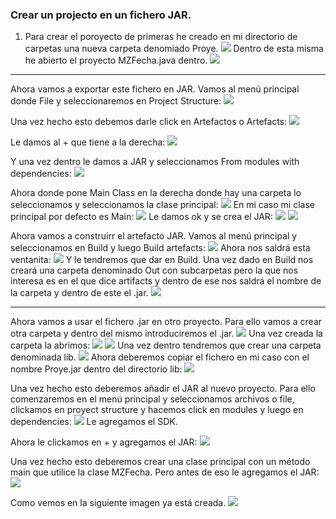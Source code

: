 ### Crear un projecto en un fichero JAR.
1. Para crear el poroyecto de primeras he creado en mi directorio de carpetas una nueva carpeta denomiado Proye.
![](Imagenes%20para%20Markdown/PR3.1.png)
Dentro de esta misma he abierto el proyecto MZFecha.java dentro.
![](Imagenes%20para%20Markdown/PR3.2.png)
--------------------------------------------
Ahora vamos a exportar este fichero en JAR.
Vamos al menú principal donde File y seleccionaremos en Project Structure:
![](Imagenes%20para%20Markdown/PR3.3.png)

Una vez hecho esto debemos darle click en Artefactos o Artefacts: 
![](Imagenes%20para%20Markdown/PR3.4.png)

Le damos al + que tiene a la derecha: 
![](Imagenes%20para%20Markdown/PR3.5.png)

Y una vez dentro le damos a JAR y seleccionamos From modules with dependencies:
![](Imagenes%20para%20Markdown/PR3.6.png)

Ahora donde pone Main Class en la derecha donde hay una carpeta lo seleccionamos y seleccionamos la clase principal:
![](Imagenes%20para%20Markdown/PR3.7.png)
En mi caso mi clase principal por defecto es Main:
![](Imagenes%20para%20Markdown/PR3.8.png)
Le damos ok y se crea el JAR:
![](Imagenes%20para%20Markdown/PR3.9.png)
![](Imagenes%20para%20Markdown/PR3.10.png)

Ahora vamos a construirr el artefacto JAR.
Vamos al menú principal y seleccionamos en Build y luego Build artefacts:
![](Imagenes%20para%20Markdown/PR3.11.png)
Ahora nos saldrá esta ventanita:
![](Imagenes%20para%20Markdown/PR3.12.png)
Y le tendremos que dar en Build.
Una vez dado en Build nos creará una carpeta denominado Out con subcarpetas pero la que nos interesa es en el que dice artifacts y dentro de ese nos saldrá el nombre de la carpeta y dentro de este el .jar.
![](Imagenes%20para%20Markdown/PR3.13.png)

----------------------------------------------
Ahora vamos a usar el fichero .jar en otro proyecto.
Para ello vamos a crear otra carpeta y dentro del mismo introduciremos el .jar.
![](Imagenes%20para%20Markdown/PR3.14.png)
Una vez creada la carpeta la abrimos:
![](Imagenes%20para%20Markdown/PR3.15.png)
![](Imagenes%20para%20Markdown/PR3.16.png)
Una vez dentro tendremos que crear una carpeta denominada lib.
![](Imagenes%20para%20Markdown/PR3.17.png)
Ahora deberemos copiar el fichero en mi caso con el nombre Proye.jar dentro del directorio lib:
![](Imagenes%20para%20Markdown/PR3.18.png)

Una vez hecho esto deberemos añadir el JAR al nuevo proyecto.
Para ello comenzaremos en el menú principal y seleccionamos archivos o file, clickamos en proyect structure y hacemos click en modules y luego en dependencies:
![](Imagenes%20para%20Markdown/PR3.19.png)
Le agregamos el SDK.

Ahora le clickamos en + y agregamos el JAR:
![](Imagenes%20para%20Markdown/PR3.20.png)

Una vez hecho esto deberemos crear una clase principal con un método main que utilice la clase MZFecha. Pero antes de eso le agregamos el JAR:
![](Imagenes%20para%20Markdown/PR3.21.png)

Como vemos en la siguiente imagen ya está creada.
![](Imagenes%20para%20Markdown/PR3.22.png)

